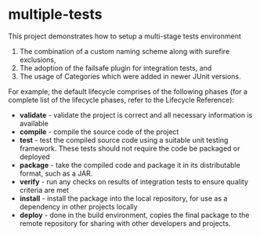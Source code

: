 # multiple-tests

This project demonstrates how to setup a multi-stage tests environment

1. The combination of a custom naming scheme along with surefire exclusions,
1. The adoption of the failsafe plugin for integration tests, and
1. The usage of Categories which were added in newer JUnit versions.

For example, the default lifecycle comprises of the following phases (for a complete list of the lifecycle phases, refer to the Lifecycle Reference):

- **validate** - validate the project is correct and all necessary information is available
- **compile** - compile the source code of the project
- **test** - test the compiled source code using a suitable unit testing framework. These tests should not require the code be packaged or deployed
- **package** - take the compiled code and package it in its distributable format, such as a JAR.
- **verify** - run any checks on results of integration tests to ensure quality criteria are met
- **install** - install the package into the local repository, for use as a dependency in other projects locally
- **deploy** - done in the build environment, copies the final package to the remote repository for sharing with other developers and projects.